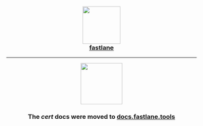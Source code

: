 <h3 align="center">
  <a href="https://docs.fastlane.tools/actions/cert">
    <img src="https://raw.githubusercontent.com/fastlane/fastlane/master/fastlane/assets/fastlane.png" width="100" />
    <br />
    fastlane
  </a>
</h3>

------

<p align="center">
  <a href="https://docs.fastlane.tools/actions/cert">
    <img src="https://raw.githubusercontent.com/fastlane/fastlane/master/cert/assets/cert.png" height="110">
  </a>
</p>

<h3 align="center">The <i>cert</i> docs were moved to <a href='https://docs.fastlane.tools/actions/cert'>docs.fastlane.tools</a></h3>
